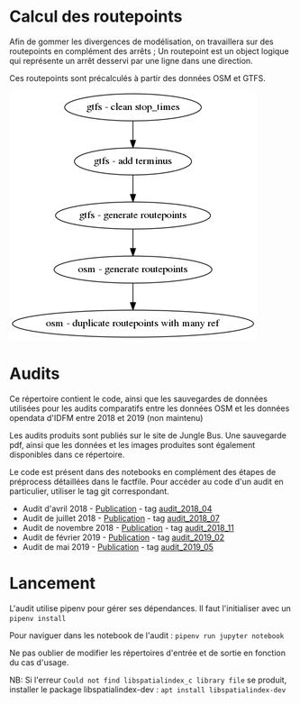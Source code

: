 # Calcul des routepoints

Afin de gommer les divergences de modélisation, on travaillera sur des routepoints en complément des arrêts ; Un routepoint est un object logique qui représente un arrêt desservi par une ligne dans une direction.

Ces routepoints sont précalculés à partir des données OSM et GTFS.

![processus](audit_routepoints.png)

# Audits

Ce répertoire contient le code, ainsi que les sauvegardes de données utilisées pour les audits comparatifs entre les données OSM et les données opendata d'IDFM entre 2018 et 2019 (non maintenu)

Les audits produits sont publiés sur le site de Jungle Bus. Une sauvegarde pdf, ainsi que les données et les images produites sont également disponibles dans ce répertoire.

Le code est présent dans des notebooks en complément des étapes de préprocess détaillées dans le factfile. Pour accéder au code d'un audit en particulier, utiliser le tag git correspondant.

* Audit d'avril 2018 - [Publication](http://junglebus.io/iledefrance/audit_2018_04) - tag [audit_2018_04](https://github.com/Jungle-Bus/ref-fr-STIF/tree/audit_2018_04)
* Audit de juillet 2018 - [Publication](http://junglebus.io/iledefrance/audit_2018_07) - tag [audit_2018_07](https://github.com/Jungle-Bus/ref-fr-STIF/tree/audit_2018_07)
* Audit de novembre 2018 - [Publication](http://junglebus.io/iledefrance/audit_2018_11) - tag [audit_2018_11](https://github.com/Jungle-Bus/ref-fr-STIF/tree/audit_2018_11)
* Audit de février 2019 - [Publication](http://junglebus.io/iledefrance/audit_2019_02) - tag [audit_2019_02](https://github.com/Jungle-Bus/ref-fr-STIF/tree/audit_2019_02)
* Audit de mai 2019 - [Publication](http://junglebus.io/iledefrance/audit_2019_05) - tag [audit_2019_05](https://github.com/Jungle-Bus/ref-fr-STIF/tree/audit_2019_05)

# Lancement

L'audit utilise pipenv pour gérer ses dépendances. Il faut l'initialiser avec un `pipenv install`

Pour naviguer dans les notebook de l'audit : `pipenv run jupyter notebook`

Ne pas oublier de modifier les répertoires d'entrée et de sortie en fonction du cas d'usage.

NB: Si l'erreur `Could not find libspatialindex_c library file` se produit, installer le package libspatialindex-dev :  `apt install libspatialindex-dev`
